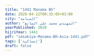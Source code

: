 ```yaml
---
title: "1441 Manama Bh"
date: 2020-04-22T00:35:05+03:00
city: "المنامة"
author: "المهندس محمد علي الصائغ"
yearPublished: 2020
hijriYear: 1441
pdf: "imsakiya-Manama-BH-Asia-1441.pdf"
tags: ['إمساكية']
draft: false
---
```

